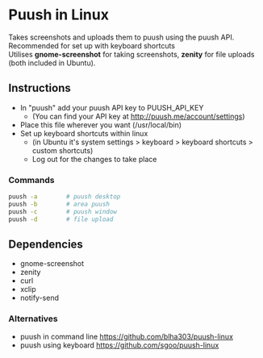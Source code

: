 Puush in Linux
=====================

Takes screenshots and uploads them to puush using the puush API. Recommended for set up with keyboard shortcuts
<br>Utilises __gnome-screenshot__ for taking screenshots, __zenity__ for file uploads (both included in Ubuntu).

## Instructions
- In "puush" add your puush API key to PUUSH_API_KEY
  - (You can find your API key at http://puush.me/account/settings)
- Place this file wherever you want (/usr/local/bin)
- Set up keyboard shortcuts within linux
  - (in Ubuntu it's system settings > keyboard > keyboard shortcuts > custom shortcuts)
  - Log out for the changes to take place

### Commands
``` bash
puush -a		# puush desktop
puush -b		# area puush
puush -c		# puush window
puush -d		# file upload
```

## Dependencies
- gnome-screenshot
- zenity
- curl
- xclip
- notify-send


### Alternatives
- puush in command line https://github.com/blha303/puush-linux
- puush using keyboard https://github.com/sgoo/puush-linux
